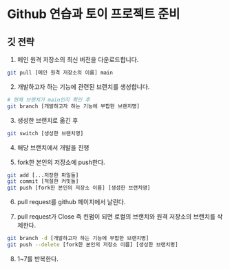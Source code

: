 # Github 연습과 토이 프로젝트 준비

## 깃 전략

1. 메인 원격 저장소의 최신 버전을 다운로드합니다.

```bash
git pull [메인 원격 저장소의 이름] main
```

2. 개발하고자 하는 기능에 관련된 브랜치를 생성합니다.

```bash
# 현재 브랜치가 main인지 확인 후
git branch [개발하고자 하는 기능에 부합한 브랜치명]
```

3. 생성한 브랜치로 옮긴 후

```bash
git switch [생성한 브랜치명]
```

4. 해당 브랜치에서 개발을 진행

5. fork한 본인의 저장소에 push한다.

```bash
git add [...저장한 파일들]
git commit [적절한 커밋들]
git push [fork한 본인의 저장소 이름] [생성한 브랜치명]
```

6. pull request를 github 페이지에서 날린다.

7. pull request가 Close 즉 컨펌이 되면 로컬의 브랜치와 원격 저장소의 브랜치를 삭제한다.

```bash
git branch -d [개발하고자 하는 기능에 부합한 브랜치명]
git push --delete [fork한 본인의 저장소 이름] [생성한 브랜치명]
```

8. 1~7를 반복한다.
